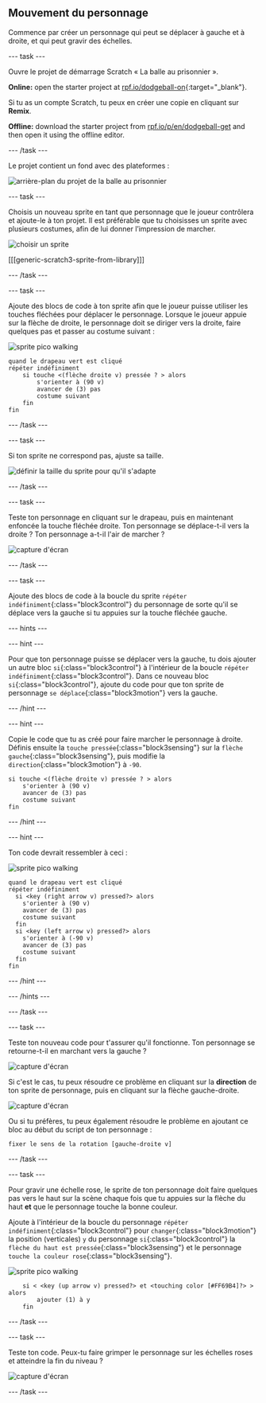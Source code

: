 ## Mouvement du personnage

Commence par créer un personnage qui peut se déplacer à gauche et à droite, et qui peut gravir des échelles.

\--- task \---

Ouvre le projet de démarrage Scratch « La balle au prisonnier ».

**Online:** open the starter project at [rpf.io/dodgeball-on](https://rpf.io/dodgeball-on){:target="_blank"}.

Si tu as un compte Scratch, tu peux en créer une copie en cliquant sur **Remix**.

**Offline:** download the starter project from [rpf.io/p/en/dodgeball-get](https://rpf.io/p/en/dodgeball-get) and then open it using the offline editor.

\--- /task \---

Le projet contient un fond avec des plateformes :

![arrière-plan du projet de la balle au prisonnier](images/dodge-background.png)

\--- task \---

Choisis un nouveau sprite en tant que personnage que le joueur contrôlera et ajoute-le à ton projet. Il est préférable que tu choisisses un sprite avec plusieurs costumes, afin de lui donner l’impression de marcher.

![choisir un sprite](images/dodge-characters.png)

[[[generic-scratch3-sprite-from-library]]]

\--- /task \---

\--- task \---

Ajoute des blocs de code à ton sprite afin que le joueur puisse utiliser les touches fléchées pour déplacer le personnage. Lorsque le joueur appuie sur la flèche de droite, le personnage doit se diriger vers la droite, faire quelques pas et passer au costume suivant :

![sprite pico walking](images/pico_walking_sprite.png)

```blocks3
quand le drapeau vert est cliqué
répéter indéfiniment
    si touche <(flèche droite v) pressée ? > alors
        s'orienter à (90 v)
        avancer de (3) pas
        costume suivant
    fin
fin
```

\--- /task \---

\--- task \---

Si ton sprite ne correspond pas, ajuste sa taille.

![définir la taille du sprite pour qu'il s'adapte](images/dodge-sprite-size-annotated.png)

\--- /task \---

\--- task \---

Teste ton personnage en cliquant sur le drapeau, puis en maintenant enfoncée la touche fléchée droite. Ton personnage se déplace-t-il vers la droite ? Ton personnage a-t-il l'air de marcher ?

![capture d'écran](images/dodge-walking.png)

\--- /task \---

\--- task \---

Ajoute des blocs de code à la boucle du sprite `répéter indéfiniment`{:class="block3control"} du personnage de sorte qu'il se déplace vers la gauche si tu appuies sur la touche fléchée gauche.

\--- hints \---

\--- hint \---

Pour que ton personnage puisse se déplacer vers la gauche, tu dois ajouter un autre bloc `si`{:class="block3control"} à l'intérieur de la boucle `répéter indéfiniment`{:class="block3control"}. Dans ce nouveau bloc `si`{:class="block3control"}, ajoute du code pour que ton sprite de personnage `se déplace`{:class="block3motion"} vers la gauche.

\--- /hint \---

\--- hint \---

Copie le code que tu as créé pour faire marcher le personnage à droite. Définis ensuite la `touche pressée`{:class="block3sensing"} sur la `flèche gauche`{:class="block3sensing"}, puis modifie la `direction`{:class="block3motion"} à `-90`.

```blocks3
si touche <(flèche droite v) pressée ? > alors
    s'orienter à (90 v)
    avancer de (3) pas
    costume suivant
fin
```

\--- /hint \---

\--- hint \---

Ton code devrait ressembler à ceci :

![sprite pico walking](images/pico_walking_sprite.png)

```blocks3
quand le drapeau vert est cliqué
répéter indéfiniment 
  si <key (right arrow v) pressed?> alors 
    s'orienter à (90 v)
    avancer de (3) pas
    costume suivant
  fin
  si <key (left arrow v) pressed?> alors 
    s'orienter à (-90 v)
    avancer de (3) pas
    costume suivant
  fin
fin
```

\--- /hint \---

\--- /hints \---

\--- /task \---

\--- task \---

Teste ton nouveau code pour t'assurer qu'il fonctionne. Ton personnage se retourne-t-il en marchant vers la gauche ?

![capture d'écran](images/dodge-upside-down.png)

Si c'est le cas, tu peux résoudre ce problème en cliquant sur la **direction** de ton sprite de personnage, puis en cliquant sur la flèche gauche-droite.

![capture d'écran](images/dodge-left-right-annotated.png)

Ou si tu préfères, tu peux également résoudre le problème en ajoutant ce bloc au début du script de ton personnage :

```blocks3
fixer le sens de la rotation [gauche-droite v]
```

\--- /task \---

\--- task \---

Pour gravir une échelle rose, le sprite de ton personnage doit faire quelques pas vers le haut sur la scène chaque fois que tu appuies sur la flèche du haut **et** que le personnage touche la bonne couleur.

Ajoute à l'intérieur de la boucle du personnage `répéter indéfiniment`{:class="block3control"} pour `changer`{:class="block3motion"} la position (verticales) `y` du personnage `si`{:class="block3control"} la `flèche du haut est pressée`{:class="block3sensing"} et le personnage `touche la couleur rose`{:class="block3sensing"}.

![sprite pico walking](images/pico_walking_sprite.png)

```blocks3
    si < <key (up arrow v) pressed?> et <touching color [#FF69B4]?> > alors
        ajouter (1) à y
    fin
```

\--- /task \---

\--- task \---

Teste ton code. Peux-tu faire grimper le personnage sur les échelles roses et atteindre la fin du niveau ?

![capture d'écran](images/dodge-test-character.png)

\--- /task \---